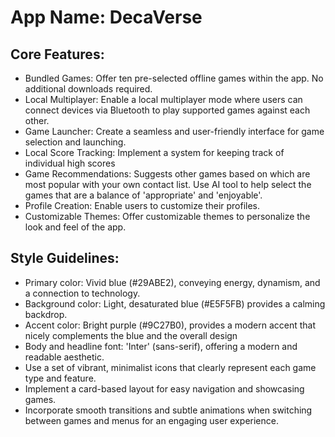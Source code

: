# **App Name**: DecaVerse

## Core Features:

- Bundled Games: Offer ten pre-selected offline games within the app. No additional downloads required.
- Local Multiplayer: Enable a local multiplayer mode where users can connect devices via Bluetooth to play supported games against each other.
- Game Launcher: Create a seamless and user-friendly interface for game selection and launching.
- Local Score Tracking: Implement a system for keeping track of individual high scores
- Game Recommendations: Suggests other games based on which are most popular with your own contact list. Use AI tool to help select the games that are a balance of 'appropriate' and 'enjoyable'.
- Profile Creation: Enable users to customize their profiles.
- Customizable Themes: Offer customizable themes to personalize the look and feel of the app.

## Style Guidelines:

- Primary color: Vivid blue (#29ABE2), conveying energy, dynamism, and a connection to technology.
- Background color: Light, desaturated blue (#E5F5FB) provides a calming backdrop.
- Accent color: Bright purple (#9C27B0), provides a modern accent that nicely complements the blue and the overall design
- Body and headline font: 'Inter' (sans-serif), offering a modern and readable aesthetic.
- Use a set of vibrant, minimalist icons that clearly represent each game type and feature.
- Implement a card-based layout for easy navigation and showcasing games. 
- Incorporate smooth transitions and subtle animations when switching between games and menus for an engaging user experience.
